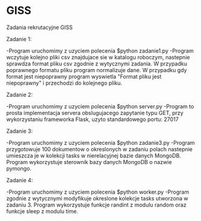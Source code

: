 # GISS
Zadania rekrutacyjne GISS

Zadanie 1:

-Program uruchomimy z uzyciem polecenia $python zadanie1.py
-Program wczytuje kolejno pliki csv znajdujace sie w katalogu roboczym, nastepnie sprawdza format pliku csv
zgodnie z wytycznymi zadania. W przypadku poprawnego formatu pliku program normalizuje dane. W przypadku gdy format 
jest niepoprawny program wyswietla "Format pliku jest niepoprawny" i przechodzi do kolejnego pliku.

Zadanie 2:

-Program uruchomimy z uzyciem polecenia $python server.py
-Program to prosta implementacja servera obslugujacego zapytanie typu GET, przy wykorzystaniu frameworka Flask, uzyto
standardowego portu: 27017

Zadanie 3:

-Program uruchomimy z uzyciem polecenia $python zadanie3.py
-Program przygotowuje 100 dokumentow o okreslonych w zadaniu polach nastepnie umieszcza je w kolekcji tasks 
w nierelacyjnej bazie danych MongoDB. Program wykorzystuje sterownik bazy danych MongoDB o nazwie pymongo.

Zadanie 4:

-Program uruchomimy z uzyciem polecenia $python worker.py
-Program  zgodnie z wytycznymi  modyfikuje okreslone  kolekcje tasks utworzona w zadaniu 3. Program 
wykorzystuje funkcje randint z modulu random oraz funkcje sleep z modulu time.



